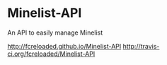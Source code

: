 # Minelist-API
An API to easily manage Minelist

http://fcreloaded.github.io/Minelist-API
http://travis-ci.org/fcreloaded/Minelist-API
